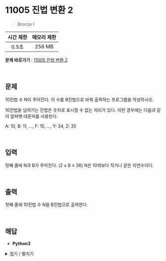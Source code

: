 # 11005 진법 변환 2
> Bronze I

|시간 제한|메모리 제한|
|:---:|:---:|
|0.5초|256 MB|

**문제 바로가기** : [11005 진법 변환 2](https://www.acmicpc.net/problem/11005 "11005 진법 변환 2")

</br>

## 문제
10진법 수 N이 주어진다. 이 수를 B진법으로 바꿔 출력하는 프로그램을 작성하시오.

10진법을 넘어가는 진법은 숫자로 표시할 수 없는 자리가 있다. 이런 경우에는 다음과 같이 알파벳 대문자를 사용한다.

A: 10, B: 11, ..., F: 15, ..., Y: 34, Z: 35

</br>

## 입력
첫째 줄에 N과 B가 주어진다. (2 ≤ B ≤ 36) N은 10억보다 작거나 같은 자연수이다.

</br>

## 출력
첫째 줄에 10진법 수 N을 B진법으로 출력한다.

</br>

## 해답
- **Python3**
<details>
<summary>접기 / 펼치기</summary>
<div markdown="1">

```py
n, b = map(int, input().split())

answer = ""
digit = 0
while n > 0:
    temp = n % b
    answer = (str(temp) if temp < 10 else chr(temp + 55)) + answer
    n //= b
print(answer)
```

</div>
</details>